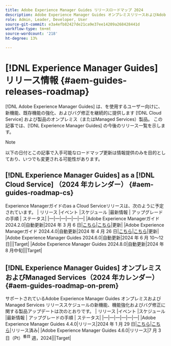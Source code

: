 ```yaml
---
title: Adobe Experience Manager Guides リリースロードマップ 2024
description: Adobe Experience Manager Guides オンプレミスリリースおよびAdobe Experience Manager Guides as a Cloud Service版のライブリリースおよび今後のリリースについて説明します
role: Admin, Leader, Developer, User
source-git-commit: e3a4efb82427de21ca9e37ee14209a268428441d
workflow-type: tm+mt
source-wordcount: '218'
ht-degree: 13%

---
```


# [!DNL Experience Manager Guides] リリース情報 {#aem-guides-releases-roadmap}

[!DNL Adobe Experience Manager Guides] は、を使用するユーザー向けに、新機能、既存機能の強化、およびバグ修正を継続的に提供します [!DNL Cloud Service] および製品のオンプレミス（またはManaged Services）製品。 この記事では、[!DNL Experience Manager Guides] の今後のリリース一覧を示します。

>[!NOTE]
>
>以下の日付とこの記事で入手可能なロードマップ更新は情報提供のみを目的としており、いつでも変更される可能性があります。

## [!DNL Experience Manager Guides] as a [!DNL Cloud Service] （2024 年カレンダー） {#aem-guides-roadmap-cs}

Experience Managerガイドのas a Cloud Serviceリリースは、次のように予定されています。 | リリース |イベント |スケジュール |最新情報 | アップグレードの手順 | ステータス| |—|—|—|—|—|—| |Adobe Experience Managerガイド 2024.2.0|自動更新|2024 年 3 月 6 日|[こちら](whats-new-2024-2-0.md)|[こちら](upgrade-instructions-2024-2-0.md)|更新| |Adobe Experience Managerガイド 2024.4.0|自動更新|2024 年 4 月 26 日|[こちら](whats-new-2024-04-0.md)|[こちら](upgrade-instructions-2024-04-0.md)|更新| |Adobe Experience Manager Guides 2024.6.0|自動更新|2024 年 6 月 10～12 日|||Target| |Adobe Experience Manager Guides 2024.8.0|自動更新|2024 年 8 月中旬|||Target|

## [!DNL Experience Manager Guides] オンプレミスおよびManaged Services（2024 年カレンダー） {#aem-guides-roadmap-on-prem}

サポートされているAdobe Experience Manager Guides オンプレミスおよびManaged Services リリーススケジュールの新機能、機能強化およびバグ修正に関する製品アップデートは次のとおりです。 | リリース |イベント |スケジュール |最新情報 | アップグレードの手順 | ステータス| |—|—|—|—|—|—| |Adobe Experience Manager Guides 4.4.0|リリース|2024 年 1 月 29 日|[こちら](whats-new-4-4.md)|[こちら](upgrade-instructions-4-4.md)|リリース済み| |Adobe Experience Manager Guides 4.6.0|リリース|7 月 3 日（Pt）<sup>番目</sup> 週，2024|||Target|



